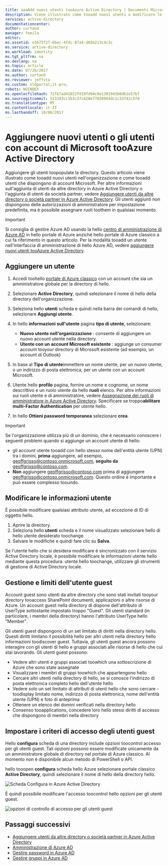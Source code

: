 ```yaml
---
title: aaaAdd nuovi utenti tooAzure Active Directory | Documenti Microsoft
description: Viene illustrato come tooadd nuovi utenti o modificare le informazioni utente in Azure Active Directory.
services: active-directory
documentationcenter: 
author: curtand
manager: femila
editor: 
ms.assetid: e3673727-6bec-4fdc-87a4-d65b213c4c3c
ms.service: active-directory
ms.workload: identity
ms.tgt_pltfrm: na
ms.devlang: na
ms.topic: article
ms.date: 07/26/2017
ms.author: curtand
ms.reviewer: jeffsta
ms.custom: oldportal;it-pro;
robots: NOINDEX
ms.openlocfilehash: 72f67ad41022fd19fd94c8e1301943b0db1e57bf
ms.sourcegitcommit: 523283cc1b3c37c428e77850964dc1c33742c5f0
ms.translationtype: MT
ms.contentlocale: it-IT
ms.lasthandoff: 10/06/2017
---
```

# <a name="add-new-users-or-users-with-microsoft-accounts-tooazure-active-directory"></a>Aggiungere nuovi utenti o gli utenti con account di Microsoft tooAzure Active Directory
Aggiungere gli utenti toopopulate la directory. Questo articolo viene illustrato come tooadd nuovi utenti nell'organizzazione e come tooadd utenti che dispongono di account Microsoft. Per altre informazioni sull'aggiunta di utenti da altre directory in Azure Active Directory o l'aggiunta di utenti da società partner, vedere [Aggiungere utenti da altre directory o società partner in Azure Active Directory](active-directory-create-users-external.md). Gli utenti aggiunti non dispongono delle autorizzazioni di amministratore per impostazione predefinita, ma è possibile assegnare ruoli toothem in qualsiasi momento.

> [!IMPORTANT]
> Si consiglia di gestire Azure AD usando la hello [centro di amministrazione di Azure AD](https://aad.portal.azure.com) in hello portale di Azure anziché hello portale di Azure classico a cui fa riferimento in questo articolo. Per la modalità tooadd un utente nell'interfaccia di amministrazione di hello Azure AD, vedere [aggiungere nuovi utenti tooAzure Active Directory](active-directory-users-create-azure-portal.md).

## <a name="add-a-user"></a>Aggiungere un utente
1. Accedi toohello [portale di Azure classico](https://manage.windowsazure.com) con un account che sia un amministratore globale per la directory di hello.
2. Selezionare **Active Directory**, quindi selezionare il nome di hello della directory dell'organizzazione.
3. Seleziona hello **utenti** scheda e quindi nella barra dei comandi di hello, selezionare **Aggiungi utente**.
4. In hello **informazioni sull'utente** pagina **tipo di utente**, selezionare:

   * **Nuovo utente nell'organizzazione** : consente di aggiungere un nuovo account utente nella directory.
   * **Utente con un account Microsoft esistente** : aggiunge un consumer account tooyour directory di Microsoft esistente (ad esempio, un account di Outlook)
5. In base al **Tipo di utente**immettere un nome utente, per un nuovo utente, o un indirizzo di posta elettronica, per un utente con un account Microsoft.
6. Utente hello **profilo** pagina, fornire un nome e cognome, un nome descrittivo e un ruolo utente da hello **ruoli** elenco. Per altre informazioni sui ruoli utente e di amministratore, vedere [Assegnazione dei ruoli di amministratore in Azure Active Directory](active-directory-assign-admin-roles.md). Specificare se troppo**abilitare multi-Factor Authentication** per utente hello.
7. In hello **Ottieni password temporanea** selezionare **crea**.

> [!IMPORTANT]
> Se l'organizzazione utilizza più di un dominio, che è necessario conoscere i seguenti problemi quando si aggiunge un account utente di hello:
>
> * gli account utente tooadd con hello stesso nome dell'entità utente (UPN) tra i domini, **prima** aggiungere, ad esempio, geoffgrisso@contoso.onmicrosoft.com, **seguito da** geoffgrisso@contoso.com.
> * **Non** aggiungere geoffgrisso@contoso.com prima di aggiungere geoffgrisso@contoso.onmicrosoft.com. Questo ordine è importante e può essere complesso tooundo.
>
>

## <a name="change-user-information"></a>Modificare le informazioni utente
È possibile modificare qualsiasi attributo utente, ad eccezione di ID di oggetto hello.

1. Aprire la directory.
2. Seleziona hello **utenti** scheda e il nome visualizzato selezionare hello di hello utente desiderato toochange.
3. Salvare le modifiche e quindi fare clic su **Salva**.

Se l'utente hello che si desidera modificare è sincronizzato con il servizio Active Directory locale, è possibile modificare le informazioni utente hello mediante questa procedura. utente hello toochange, utilizzare gli strumenti di gestione di Active Directory locale.

## <a name="guest-user-management-and-limitations"></a>Gestione e limiti dell'utente guest
Account guest sono utenti da altre directory che sono stati invitati tooyour directory tooaccess SharePoint documenti, applicazioni o altre risorse di Azure. Un account guest nella directory di dispone dell'attributo di UserType sottostante impostato troppo "Guest". Gli utenti standard (in particolare, i membri della directory) hanno l'attributo UserType hello "Member".

Gli utenti guest dispongono di un set limitato di diritti nella directory hello. Questi diritti limitano il possibilità hello per altri utenti nella directory hello informazioni toodiscover guest. Tuttavia, gli utenti guest ancora possono interagire con gli utenti di hello e gruppi associati alle risorse di hello che cui stai lavorando. Gli utenti guest possono:

* Vedere altri utenti e gruppi associati toowhich una sottoscrizione di Azure che sono state assegnate
* Visualizzare i membri di gruppi toowhich che appartengono hello
* Cercare altri utenti nella directory di hello, se si conosce l'indirizzo di posta elettronica completo hello dell'utente hello
* Vedere solo un set limitato di attributi di utenti hello che sono cercare - toodisplay limitato nome, indirizzo di posta elettronica, nome dell'entità utente (UPN) e foto di anteprima
* Ottenere un elenco dei domini verificati nella directory hello
* Consenso tooapplications, concedere loro hello stessi diritti di accesso che dispongono di membri nella directory

## <a name="set-guest-user-access-policies"></a>Impostare i criteri di accesso degli utenti guest
Hello **configura** scheda di una directory include opzioni toocontrol accesso per gli utenti guest. Tali opzioni possono essere modificate unicamente da un amministratore globale di directory nel portale di Azure classico. Al momento non è disponibile alcun metodo di PowerShell o API.

hello tooopen **configura** scheda hello Azure selezionare portale classico **Active Directory**, quindi selezionare il nome di hello della directory hello.

![Scheda Configura in Azure Active Directory][1]

È quindi possibile modificare l'accesso toocontrol hello opzioni per gli utenti guest.

![opzioni di controllo di accesso per gli utenti guest][2]

## <a name="whats-next"></a>Passaggi successivi
* [Aggiungere utenti da altre directory o società partner in Azure Active Directory](active-directory-create-users-external.md)
* [Amministrazione di Azure AD](active-directory-administer.md)
* [Gestire password in Azure AD](active-directory-manage-passwords.md)
* [Gestire gruppi in Azure AD](active-directory-manage-groups.md)

<!--Image references-->
[1]: ./media/active-directory-create-users/RBACDirConfigTab.png
[2]: ./media/active-directory-create-users/RBACGuestAccessControls.png
